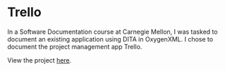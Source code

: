 # Trello
In a Software Documentation course at Carnegie Mellon, I was tasked to document an existing application using DITA in OxygenXML. I chose to document the project management app Trello.

View the project [here](https://helinskism.github.io/Trello/index.html).